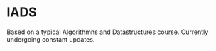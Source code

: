 # IADS
Based on a typical Algorithmns and Datastructures course. Currently undergoing constant updates.
